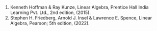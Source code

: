1. Kenneth Hoffman & Ray Kunze, Linear Algebra, Prentice Hall India Learning Pvt. Ltd., 2nd edition, (2015).
2. Stephen H. Friedberg, Arnold J. Insel & Lawrence E. Spence, Linear Algebra, Pearson; 5th edition, (2022).
